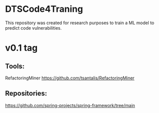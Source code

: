 # DTSCode4Traning
This repository was created for research purposes to train a ML model to predict code vulnerabilities.

# v0.1 tag

## Tools:

RefactoringMiner
https://github.com/tsantalis/RefactoringMiner

## Repositories:

https://github.com/spring-projects/spring-framework/tree/main
